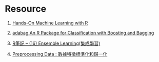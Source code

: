 # Resource


1. [Hands-On Machine Learning with R](https://bradleyboehmke.github.io/HOML/index.html)

1. [adabag An R Package for Classification with Boosting and Bagging](https://www.researchgate.net/publication/257068345_adabag_An_R_Package_for_Classification_with_Boosting_and_Bagging)


1. [R筆記 – (16) Ensemble Learning(集成學習)](https://rpubs.com/skydome20/R-Note16-Ensemble_Learning)

1. [Preprocessing Data : 數據特徵標準化和歸一化](https://medium.com/ai%E5%8F%8D%E6%96%97%E5%9F%8E/preprocessing-data-%E6%95%B8%E6%93%9A%E7%89%B9%E5%BE%B5%E6%A8%99%E6%BA%96%E5%8C%96%E5%92%8C%E6%AD%B8%E4%B8%80%E5%8C%96-9bd3e5a8f2fc)


